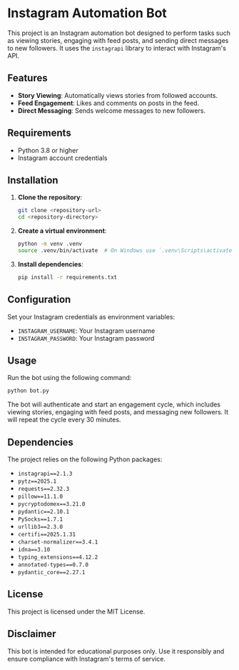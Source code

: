 # Instagram Automation Bot

This project is an Instagram automation bot designed to perform tasks such as viewing stories, engaging with feed posts, and sending direct messages to new followers. It uses the `instagrapi` library to interact with Instagram's API.

## Features

- **Story Viewing**: Automatically views stories from followed accounts.
- **Feed Engagement**: Likes and comments on posts in the feed.
- **Direct Messaging**: Sends welcome messages to new followers.

## Requirements

- Python 3.8 or higher
- Instagram account credentials

## Installation

1. **Clone the repository**:
   ```bash
   git clone <repository-url>
   cd <repository-directory>
   ```

2. **Create a virtual environment**:
   ```bash
   python -m venv .venv
   source .venv/bin/activate  # On Windows use `.venv\Scripts\activate`
   ```

3. **Install dependencies**:
   ```bash
   pip install -r requirements.txt
   ```

## Configuration

Set your Instagram credentials as environment variables:
- `INSTAGRAM_USERNAME`: Your Instagram username
- `INSTAGRAM_PASSWORD`: Your Instagram password

## Usage

Run the bot using the following command:
```bash
python bot.py
```

The bot will authenticate and start an engagement cycle, which includes viewing stories, engaging with feed posts, and messaging new followers. It will repeat the cycle every 30 minutes.

## Dependencies

The project relies on the following Python packages:
- `instagrapi==2.1.3`
- `pytz==2025.1`
- `requests==2.32.3`
- `pillow==11.1.0`
- `pycryptodomex==3.21.0`
- `pydantic==2.10.1`
- `PySocks==1.7.1`
- `urllib3==2.3.0`
- `certifi==2025.1.31`
- `charset-normalizer==3.4.1`
- `idna==3.10`
- `typing_extensions==4.12.2`
- `annotated-types==0.7.0`
- `pydantic_core==2.27.1`

## License

This project is licensed under the MIT License.

## Disclaimer

This bot is intended for educational purposes only. Use it responsibly and ensure compliance with Instagram's terms of service. 